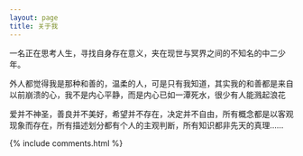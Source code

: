 ```yaml
---
layout: page
title: 关于我 
---
```


一名正在思考人生，寻找自身存在意义，夹在现世与冥界之间的不知名的中二少年。

外人都觉得我是那种和善的，温柔的人，可是只有我知道，其实我的和善都是来自以前崩溃的心，我不是内心平静，而是内心已如一潭死水，很少有人能溅起浪花

爱并不神圣，善良并不美好，希望并不存在，决定并不自由，所有概念都是以客观现象而存在，所有描述划分都有个人的主观判断，所有知识都非先天的真理……






{% include comments.html %}


